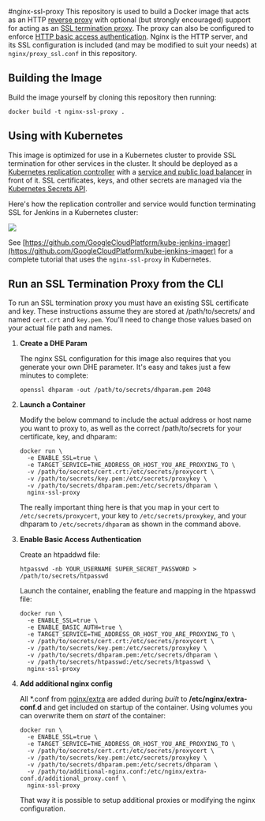 #nginx-ssl-proxy
This repository is used to build a Docker image that acts as an HTTP [reverse proxy](http://en.wikipedia.org/wiki/Reverse_proxy) with optional (but strongly encouraged) support for acting as an [SSL termination proxy](http://en.wikipedia.org/wiki/SSL_termination_proxy). The proxy can also be configured to enforce [HTTP basic access authentication](http://en.wikipedia.org/wiki/Basic_access_authentication). Nginx is the HTTP server, and its SSL configuration is included (and may be modified to suit your needs) at `nginx/proxy_ssl.conf` in this repository.

## Building the Image
Build the image yourself by cloning this repository then running:

```shell
docker build -t nginx-ssl-proxy .
```

## Using with Kubernetes
This image is optimized for use in a Kubernetes cluster to provide SSL termination for other services in the cluster. It should be deployed as a [Kubernetes replication controller](https://github.com/GoogleCloudPlatform/kubernetes/blob/master/docs/replication-controller.md) with a [service and public load balancer](https://github.com/GoogleCloudPlatform/kubernetes/blob/master/docs/services.md) in front of it. SSL certificates, keys, and other secrets are managed via the [Kubernetes Secrets API](https://github.com/GoogleCloudPlatform/kubernetes/blob/master/docs/design/secrets.md).

Here's how the replication controller and service would function terminating SSL for Jenkins in a Kubernetes cluster:

![](img/architecture.png)

See [https://github.com/GoogleCloudPlatform/kube-jenkins-imager](https://github.com/GoogleCloudPlatform/kube-jenkins-imager) for a complete tutorial that uses the `nginx-ssl-proxy` in Kubernetes.

## Run an SSL Termination Proxy from the CLI
To run an SSL termination proxy you must have an existing SSL certificate and key. These instructions assume they are stored at /path/to/secrets/ and named `cert.crt` and `key.pem`. You'll need to change those values based on your actual file path and names.

1. **Create a DHE Param**

    The nginx SSL configuration for this image also requires that you generate your own DHE parameter. It's easy and takes just a few minutes to complete:

    ```shell
    openssl dhparam -out /path/to/secrets/dhparam.pem 2048
    ```

2. **Launch a Container**

    Modify the below command to include the actual address or host name you want to proxy to, as well as the correct /path/to/secrets for your certificate, key, and dhparam:

    ```shell
    docker run \
      -e ENABLE_SSL=true \
      -e TARGET_SERVICE=THE_ADDRESS_OR_HOST_YOU_ARE_PROXYING_TO \
      -v /path/to/secrets/cert.crt:/etc/secrets/proxycert \
      -v /path/to/secrets/key.pem:/etc/secrets/proxykey \
      -v /path/to/secrets/dhparam.pem:/etc/secrets/dhparam \
      nginx-ssl-proxy
    ```
    The really important thing here is that you map in your cert to `/etc/secrets/proxycert`, your key to `/etc/secrets/proxykey`, and your dhparam to `/etc/secrets/dhparam` as shown in the command above. 

3. **Enable Basic Access Authentication**

    Create an htpaddwd file:

    ```shell
    htpasswd -nb YOUR_USERNAME SUPER_SECRET_PASSWORD > /path/to/secrets/htpasswd
    ```

    Launch the container, enabling the feature and mapping in the htpasswd file:

    ```shell
    docker run \
      -e ENABLE_SSL=true \
      -e ENABLE_BASIC_AUTH=true \
      -e TARGET_SERVICE=THE_ADDRESS_OR_HOST_YOU_ARE_PROXYING_TO \
      -v /path/to/secrets/cert.crt:/etc/secrets/proxycert \
      -v /path/to/secrets/key.pem:/etc/secrets/proxykey \
      -v /path/to/secrets/dhparam.pem:/etc/secrets/dhparam \
      -v /path/to/secrets/htpasswd:/etc/secrets/htpasswd \
      nginx-ssl-proxy
    ```
4. **Add additional nginx config**

   All *.conf from [nginx/extra](nginx/extra) are added during *built* to **/etc/nginx/extra-conf.d** and get included on startup of the container. Using volumes you can overwrite them on *start* of the container:

    ```shell
    docker run \
      -e ENABLE_SSL=true \
      -e TARGET_SERVICE=THE_ADDRESS_OR_HOST_YOU_ARE_PROXYING_TO \
      -v /path/to/secrets/cert.crt:/etc/secrets/proxycert \
      -v /path/to/secrets/key.pem:/etc/secrets/proxykey \
      -v /path/to/secrets/dhparam.pem:/etc/secrets/dhparam \
      -v /path/to/additional-nginx.conf:/etc/nginx/extra-conf.d/additional_proxy.conf \
      nginx-ssl-proxy
    ```

   That way it is possible to setup additional proxies or modifying the nginx configuration.
